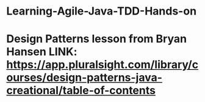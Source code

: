# Learning-Agile-Java-TDD-Hands-on

# Design Patterns lesson from Bryan Hansen LINK: https://app.pluralsight.com/library/courses/design-patterns-java-creational/table-of-contents

